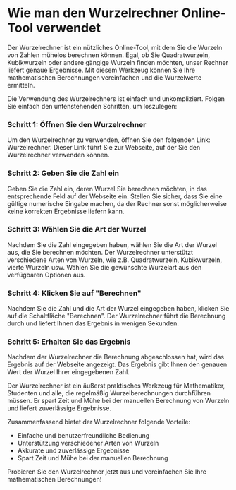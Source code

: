 Wie man den Wurzelrechner Online-Tool verwendet
===============================================

Der Wurzelrechner ist ein nützliches Online-Tool, mit dem Sie die Wurzeln von Zahlen mühelos berechnen können. Egal, ob Sie Quadratwurzeln, Kubikwurzeln oder andere gängige Wurzeln finden möchten, unser Rechner liefert genaue Ergebnisse. Mit diesem Werkzeug können Sie Ihre mathematischen Berechnungen vereinfachen und die Wurzelwerte ermitteln.

Die Verwendung des Wurzelrechners ist einfach und unkompliziert. Folgen Sie einfach den untenstehenden Schritten, um loszulegen:

### Schritt 1: Öffnen Sie den Wurzelrechner

Um den Wurzelrechner zu verwenden, öffnen Sie den folgenden Link: Wurzelrechner. Dieser Link führt Sie zur Webseite, auf der Sie den Wurzelrechner verwenden können.

### Schritt 2: Geben Sie die Zahl ein

Geben Sie die Zahl ein, deren Wurzel Sie berechnen möchten, in das entsprechende Feld auf der Webseite ein. Stellen Sie sicher, dass Sie eine gültige numerische Eingabe machen, da der Rechner sonst möglicherweise keine korrekten Ergebnisse liefern kann.

### Schritt 3: Wählen Sie die Art der Wurzel

Nachdem Sie die Zahl eingegeben haben, wählen Sie die Art der Wurzel aus, die Sie berechnen möchten. Der Wurzelrechner unterstützt verschiedene Arten von Wurzeln, wie z.B. Quadratwurzeln, Kubikwurzeln, vierte Wurzeln usw. Wählen Sie die gewünschte Wurzelart aus den verfügbaren Optionen aus.

### Schritt 4: Klicken Sie auf "Berechnen"

Nachdem Sie die Zahl und die Art der Wurzel eingegeben haben, klicken Sie auf die Schaltfläche "Berechnen". Der Wurzelrechner führt die Berechnung durch und liefert Ihnen das Ergebnis in wenigen Sekunden.

### Schritt 5: Erhalten Sie das Ergebnis

Nachdem der Wurzelrechner die Berechnung abgeschlossen hat, wird das Ergebnis auf der Webseite angezeigt. Das Ergebnis gibt Ihnen den genauen Wert der Wurzel Ihrer eingegebenen Zahl.

Der Wurzelrechner ist ein äußerst praktisches Werkzeug für Mathematiker, Studenten und alle, die regelmäßig Wurzelberechnungen durchführen müssen. Er spart Zeit und Mühe bei der manuellen Berechnung von Wurzeln und liefert zuverlässige Ergebnisse.

Zusammenfassend bietet der Wurzelrechner folgende Vorteile:

- Einfache und benutzerfreundliche Bedienung
- Unterstützung verschiedener Arten von Wurzeln
- Akkurate und zuverlässige Ergebnisse
- Spart Zeit und Mühe bei der manuellen Berechnung

Probieren Sie den Wurzelrechner jetzt aus und vereinfachen Sie Ihre mathematischen Berechnungen!